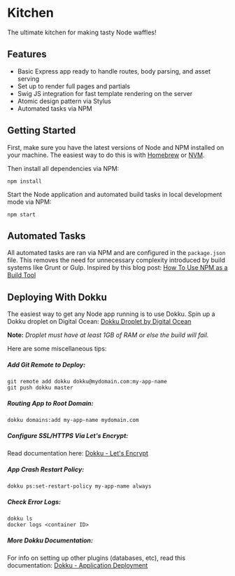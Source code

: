 Kitchen
=======

The ultimate kitchen for making tasty Node waffles!

## Features

* Basic Express app ready to handle routes, body parsing, and asset serving
* Set up to render full pages and partials
* Swig JS integration for fast template rendering on the server
* Atomic design pattern via Stylus
* Automated tasks via NPM



## Getting Started

First, make sure you have the latest versions of Node and NPM installed on your machine. The easiest way to do this is with [Homebrew](http://brew.sh/) or [NVM](https://github.com/creationix/nvm).

Then install all dependencies via NPM:

```
npm install
```

Start the Node application and automated build tasks in local development mode via NPM:

```
npm start
```



## Automated Tasks

All automated tasks are ran via NPM and are configured in the `package.json` file. This removes the need for unnecessary complexity introduced by build systems like Grunt or Gulp. Inspired by this blog post: [How To Use NPM as a Build Tool](http://blog.keithcirkel.co.uk/how-to-use-npm-as-a-build-tool/)



## Deploying With Dokku

The easiest way to get any Node app running is to use Dokku. Spin up a Dokku droplet on Digital Ocean: [Dokku Droplet by Digital Ocean](https://www.digitalocean.com/products/one-click-apps/dokku/)

**Note:** *Droplet must have at least 1GB of RAM or else the build will fail.*

Here are some miscellaneous tips:

##### Add Git Remote to Deploy:

```
git remote add dokku dokku@mydomain.com:my-app-name
git push dokku master
```

##### Routing App to Root Domain:

```
dokku domains:add my-app-name mydomain.com
```

##### Configure SSL/HTTPS Via Let's Encrypt:

Read documentation here: [Dokku - Let's Encrypt](https://github.com/dokku/dokku-letsencrypt)

##### App Crash Restart Policy:

```
dokku ps:set-restart-policy my-app-name always
```

##### Check Error Logs:

```
dokku ls
docker logs <container ID>
```

##### More Dokku Documentation:

For info on setting up other plugins (databases, etc), read this documentation: [Dokku - Application Deployment](http://dokku.viewdocs.io/dokku/deployment/application-deployment/)
